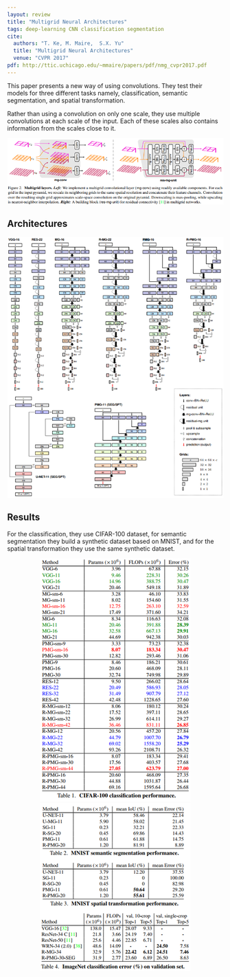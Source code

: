 ```yaml
---
layout: review
title: "Multigrid Neural Architectures"
tags: deep-learning CNN classification segmentation
cite:
  authors: "T. Ke, M. Maire,  S.X. Yu"
  title: "Multigrid Neural Architectures"
  venue: "CVPR 2017"
pdf: http://ttic.uchicago.edu/~mmaire/papers/pdf/nmg_cvpr2017.pdf
---
```


This paper presents a new way of using convolutions. They test their models for three different tasks namely, classification, semantic segmentation, and spatial transformation.

Rather than using a convolution on only one scale, they use multiple convolutions at each scale of the input. Each of these scales also contains information from the scales close to it.

<div align='middle'>
     <img src="/article/images/multigrid/layer.png" />
</div>


## Architectures

<div align='middle'>
     <img src="/article/images/multigrid/architectures.png" />
</div>

## Results

For the classification, they use CIFAR-100 dataset, for semantic segmentation they build a synthetic dataset based on MNIST, and for the spatial transformation they use the same synthetic dataset.


<div align='middle'>
     <img src="/article/images/multigrid/cifar100.png" />
     <img src="/article/images/multigrid/mnist-imagenet.png" />
</div>
